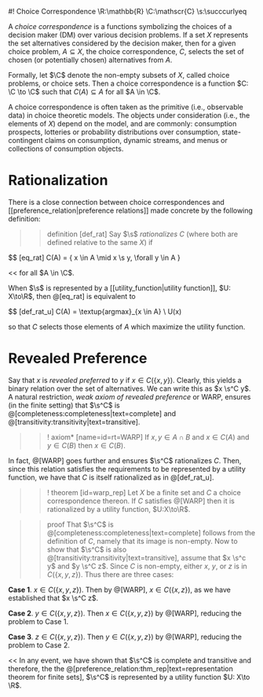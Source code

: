 #! Choice Correspondence
\R:\mathbb{R}
\C:\mathscr{C}
\s:\succcurlyeq 

A *choice correspondence* is a functions symbolizing the choices of a decision maker (DM) over various decision problems. If a set $X$ represents the set alternatives considered by the decision maker, then for a given choice problem, $A \subseteq X$, the choice correspondence, $C$, selects the set of chosen (or potentially chosen) alternatives from $A$. 

Formally, let $\C$ denote the non-empty subsets of $X$, called choice problems, or choice sets. Then a choice correspondence is a function $C: \C \to \C$ such that $C(A) \subseteq A$ for all $A \in \C$.

A choice correspondence is often taken as the primitive (i.e., observable data) in choice theoretic models. The objects under consideration (i.e., the elements of $X$) depend on the model, and are commonly: consumption prospects, lotteries or probability distributions over consumption, state-contingent claims on consumption, dynamic streams, and menus or collections of consumption objects.  

# Rationalization

There is a close connection between choice correspondences and [[preference_relation|preference relations]] made concrete by the following definition: 

>> definition [def_rat] Say $\s$ *rationalizes* $C$ (where both are  defined relative to the same $X$) if

$$ [eq_rat] C(A) = \{ x \in A \mid x \s y, \forall y \in A \}

<< for all $A \in \C$.

When $\s$ is represented by a [[utility_function|utility function]], $U: X\to\R$, then @[eq_rat] is equivalent to 

$$ [def_rat_u] C(A) = \textup{argmax}_{x \in A} \ U(x)

so that $C$ selects those elements of $A$ which maximize the utility function.

# Revealed Preference

Say that $x$ is *revealed preferred* to $y$ if $x \in C(\{x,y\})$. Clearly, this yields a binary relation over the set of alternatives.  We can write this as $x \s^C y$.  A natural restriction, *weak axiom of revealed preference* or WARP, ensures (in the finite setting) that $\s^C$ is @[completeness:completeness|text=complete] and @[transitivity:transitivity|text=transitive].

>>! axiom* [name=id=rt=WARP] If $x,y \in A \cap B$ and $x \in C(A)$ and $y \in C(B)$ then $x \in C(B)$.

In fact, @[WARP] goes further and ensures $\s^C$ rationalizes $C$. Then, since this relation satisfies the requirements to be represented by a utility function, we have that $C$ is itself rationalized as in @[def_rat_u].

>>! theorem [id=warp_rep] Let $X$ be a finite set and $C$ a choice correspondence thereon. If $C$ satisfies @[WARP] then it is rationalized by a utility function, $U:X\to\R$.

>> proof That $\s^C$ is @[completeness:completeness|text=complete] follows from the definition of $C$, namely that its image is non-empty. Now to show that $\s^C$ is also @[transitivity:transitivity|text=transitive], assume that $x \s^c y$ and $y \s^C z$. Since $C$ is non-empty, either $x$, $y$, or $z$ is in $C(\{x,y,z\})$. Thus there are three cases:

**Case 1**. $x \in C(\{x,y,z\})$. Then by @[WARP], $x \in C(\{x,z\})$, as we have established that $x \s^C z$. 

**Case 2**. $y \in C(\{x,y,z\})$. Then $x \in C(\{x,y,z\})$ by @[WARP], reducing the problem to Case 1.

**Case 3**. $z \in C(\{x,y,z\})$. Then $y \in C(\{x,y,z\})$ by @[WARP], reducing the problem to Case 2.

<< In any event, we have shown that $\s^C$ is complete and transitive and therefore, the the @[preference_relation:thm_rep|text=representation theorem for finite sets], $\s^C$ is represented by a utility function $U: X\to \R$.